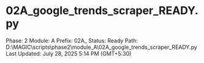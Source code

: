 # 02A_google_trends_scraper_READY.py

Phase: 2
Module: A
Prefix: 02A_
Status: Ready
Path: D:\MAGIC\scripts\phase2\module_A\02A_google_trends_scraper_READY.py
Last Updated: July 28, 2025 5:14 PM (GMT+5:30)